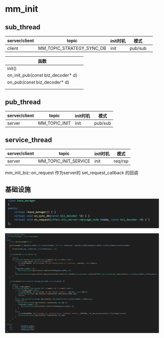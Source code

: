 # mm_init



## sub_thread

| server/client | topic                     | init时机 | 模式    |      |
| ------------- | ------------------------- | -------- | ------- | ---- |
| client        | MM_TOPIC_STRATEGY_SYNC_DB | init     | pub/sub |      |

| 函数                              |      |
| --------------------------------- | ---- |
| init()                            |      |
| on_init_pub(const biz_decoder* d) |      |
| on_pub(const biz_decoder* d)      |      |
|                                   |      |
|                                   |      |



## pub_thread

| server/client | topic         | init时机 | 模式    |
| ------------- | ------------- | -------- | ------- |
| server        | MM_TOPIC_INIT | init     | pub/sub |



## service_thread

| server/client | topic                 | init时机 | 模式    |
| ------------- | --------------------- | -------- | ------- |
| server        | MM_TOPIC_INIT_SERVICE | init     | req/rsp |

mm_init_biz::on_request 作为server的 set_request_callback 的回调

##  基础设施

![image-20210311122824762](mm_init.assets/image-20210311122824762.png)

![image-20210311122919481](mm_init.assets/image-20210311122919481.png)

